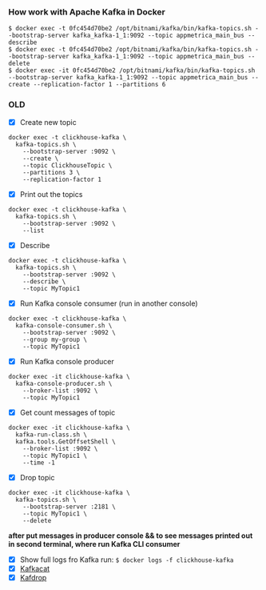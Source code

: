 ### How work with Apache Kafka in Docker

```shell
$ docker exec -t 0fc454d70be2 /opt/bitnami/kafka/bin/kafka-topics.sh --bootstrap-server kafka_kafka-1_1:9092 --topic appmetrica_main_bus --describe
$ docker exec -t 0fc454d70be2 /opt/bitnami/kafka/bin/kafka-topics.sh --bootstrap-server kafka_kafka-1_1:9092 --topic appmetrica_main_bus --delete
$ docker exec -it 0fc454d70be2 /opt/bitnami/kafka/bin/kafka-topics.sh --bootstrap-server kafka_kafka-1_1:9092 --topic appmetrica_main_bus --create --replication-factor 1 --partitions 6
```

### OLD

- [x] Create new topic

```shell script
docker exec -t clickhouse-kafka \
  kafka-topics.sh \
    --bootstrap-server :9092 \
    --create \
    --topic ClickhouseTopic \
    --partitions 3 \
    --replication-factor 1
```

- [x] Print out the topics

```shell script
docker exec -t clickhouse-kafka \
  kafka-topics.sh \
    --bootstrap-server :9092 \
    --list
```

- [x] Describe

```shell script
docker exec -t clickhouse-kafka \
  kafka-topics.sh \
    --bootstrap-server :9092 \
    --describe \
    --topic MyTopic1
```

- [x] Run Kafka console consumer (run in another console)

```shell script
docker exec -t clickhouse-kafka \
  kafka-console-consumer.sh \
    --bootstrap-server :9092 \
    --group my-group \
    --topic MyTopic1
```

- [x] Run Kafka console producer

```shell script
docker exec -it clickhouse-kafka \
  kafka-console-producer.sh \
    --broker-list :9092 \
    --topic MyTopic1
```

- [x] Get count messages of topic

```shell script
docker exec -it clickhouse-kafka \
  kafka-run-class.sh \
  kafka.tools.GetOffsetShell \
    --broker-list :9092 \
    --topic MyTopic1 \
    --time -1
```

- [x] Drop topic

```shell script
docker exec -it clickhouse-kafka \
  kafka-topics.sh \
    --bootstrap-server :2181 \
    --topic MyTopic1 \
    --delete
```

**after put messages in producer console && to see messages printed out in second terminal, where run Kafka CLI consumer**

- [x] Show full logs fro Kafka run: `$ docker logs -f clickhouse-kafka`
- [x] [Kafkacat](https://github.com/edenhill/kafkacat)
- [x] [Kafdrop](https://github.com/obsidiandynamics/kafdrop)